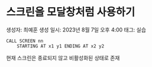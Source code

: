 # 스크린을 모달창처럼 사용하기

생성자: 최예훈
생성 일시: 2023년 8월 7일 오후 4:00
태그: 실습

```abap
CALL SCREEN nn
	STARTING AT x1 y1 ENDING AT x2 y2
```

현재 스크린은 종료되지 않고 비활성화된 상태로 존재